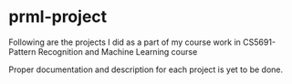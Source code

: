 # prml-project

Following are the projects I did as a part of my course work in CS5691-Pattern Recognition and Machine Learning course

Proper documentation and description for each project is yet to be done.
